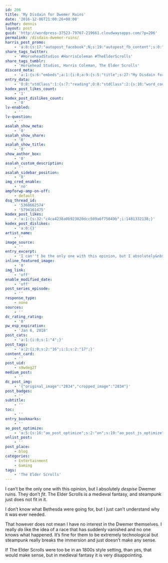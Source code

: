 ```yaml
---
id: 206
title: 'My Disdain for Dwemer Ruins'
date: '2016-12-06T21:00:26+00:00'
author: dennis
layout: post
guid: 'http://wordpress-37523-79767-219661.cloudwaysapps.com/?p=206'
permalink: /disdain-dwemer-ruins/
harris_post_promo:
    - 'a:8:{s:17:"autopost_facebook";N;s:19:"autopost_fb_content";s:0:"";s:16:"autopost_twitter";N;s:19:"autopost_tw_content";s:0:"";s:15:"autopost_tumblr";N;s:19:"autopost_tu_content";s:0:"";s:16:"autopost_discord";N;s:19:"autopost_di_content";s:0:"";}'
share_tags_twitter:
    - '#HorseheadStudios #HarrisColeman #TheElderScrolls'
share_tags_tumblr:
    - 'Horsehead Studios, Harris Coleman, The Elder Scrolls'
discord_meta:
    - 'a:1:{s:6:"embeds";a:1:{i:0;a:9:{s:5:"title";s:27:"My Disdain for Dwemer Ruins";s:4:"type";s:4:"rich";s:5:"color";i:0;s:11:"description";s:578:"[nl]I can''t be the only one with this opinion, but I absolutely&nbsp;despise Dwemer ruins. They don''t&nbsp;fit. The Elder Scrolls is a medieval fantasy, and steampunk just does not fit in it.[nl][nl][nl][nl]I don''t know what Bethesda were going for, but I just can''t&nbsp;understand why it was ever needed.[nl][nl][nl][nl][nl][nl]**Topics:** [#Entertainment](https://wolfheartstudios-022022.local/topic/entertainment/) [#Gaming](https://wolfheartstudios-022022.local/topic/entertainment/gaming/) [#The Elder Scrolls](https://wolfheartstudios-022022.local/tag/the-elder-scrolls/)";s:3:"url";s:25:"https://wolfhe.art/c2hemY";s:9:"timestamp";s:25:"2016-12-06T21:00:26-06:00";s:6:"footer";a:2:{s:4:"text";s:17:"Wolfheart Studios";s:8:"icon_url";s:39:"https://cdn.horsehead.tv/32x32/logo.png";}s:6:"author";a:2:{s:4:"name";s:25:"Dennis Abernathy Harrison";s:8:"icon_url";s:81:"https://secure.gravatar.com/avatar/46bd34a2a271159557a75f870d29d02d?s=32&d=mm&r=g";}s:5:"image";a:1:{s:3:"url";s:74:"https://wolfheartstudios-022022.local/wp-includes/images/media/default.png";}}}}'
entry_data:
    - 'O:8:"stdClass":1:{s:7:"reading";O:8:"stdClass":2:{s:10:"word_count";i:134;s:12:"reading_time";i:0;}}'
kodex_post_likes_count:
    - '1'
kodex_post_dislikes_count:
    - '0'
lv-enabled:
    - ''
lv-question:
    - ''
asalah_show_meta:
    - '0'
asalah_show_share:
    - '0'
asalah_show_title:
    - '0'
show_author_box:
    - '0'
asalah_custom_description:
    - ''
asalah_sidebar_position:
    - '0'
img_cred_enable:
    - 'no'
ampforwp-amp-on-off:
    - default
dsq_thread_id:
    - '5360662574'
    - '5794161475'
kodex_post_likes:
    - 'a:1:{s:32:"c4ca4238a0b923820dcc509a6f75849b";i:1481332138;}'
kodex_post_dislikes:
    - 'a:0:{}'
artist_name:
    - ''
image_source:
    - ''
entry_excerpt:
    - 'I can''t be the only one with this opinion, but I absolutely&nbsp;despise Dwemer ruins. They don''t&nbsp;fit. The Elder Scrolls is a medieval fantasy, and steampunk just does not fit in it.'
inline_featured_image:
    - '0'
img_link:
    - 'off'
enable_modified_date:
    - 'off'
post_series_episode:
    - ''
response_type:
    - none
sources:
    - ''
dc_rating_rating:
    - '0'
pw_esp_expiration:
    - 'Jan 6, 2018'
post_cats:
    - 'a:1:{i:0;s:1:"4";}'
post_tags:
    - 'a:2:{i:0;s:2:"16";i:1;s:2:"17";}'
content_card:
    - ''
post_uid:
    - s9wdeg2T
medium_post:
    - ''
dc_post_img:
    - '{"original_image":"2834","cropped_image":"2834"}'
post_badges:
    - ''
subtitle:
    - ''
toc:
    - ''
entry_bookmarks:
    - ''
ao_post_optimize:
    - 'a:5:{s:16:"ao_post_optimize";s:2:"on";s:19:"ao_post_js_optimize";s:2:"on";s:20:"ao_post_css_optimize";s:2:"on";s:12:"ao_post_ccss";s:2:"on";s:16:"ao_post_lazyload";s:2:"on";}'
unlist_post:
    - ''
post_place:
    - blog
categories:
    - Entertainment
    - Gaming
tags:
    - 'The Elder Scrolls'
---
```


I can’t be the only one with this opinion, but I absolutely *despise* Dwemer ruins. They don’t *fit*. The Elder Scrolls is a medieval fantasy, and steampunk just does not fit in it.

I don’t know what Bethesda were going for, but I just can’t understand why it was ever needed.

That however does not mean I have no interest in the Dwemer themselves. I really *do* like the idea of a race that has suddenly vanished and no one knows what happened. It’s fine for them to be extremely technological but steampunk really breaks the immersion and just doesn’t make any sense.

If The Elder Scrolls were too be in an 1800s style setting, than yes, that would make sense, but in medieval fantasy it is very disappointing.